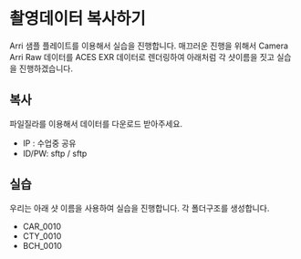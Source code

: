 # 촬영데이터 복사하기

Arri 샘플 플레이트를 이용해서 실습을 진행합니다.
매끄러운 진행을 위해서 Camera Arri Raw 데이터를
ACES EXR 데이터로 렌더링하여 아래처럼 각 샷이름을 짓고 실습을 진행하겠습니다.

## 복사
파일질라를 이용해서 데이터를 다운로드 받아주세요.
- IP : 수업중 공유
- ID/PW: sftp / sftp 

## 실습
우리는 아래 샷 이름을 사용하여 실습을 진행합니다.
각 폴더구조를 생성합니다.

- CAR_0010
- CTY_0010
- BCH_0010